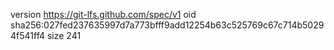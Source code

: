 version https://git-lfs.github.com/spec/v1
oid sha256:027fed237635997d7a773bfff9add12254b63c525769c67c714b50294f541ff4
size 241
